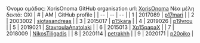Όνομα ομάδας: XorisOnoma
GitHub organisation url: [XorisOnoma](https://github.com/XorisOnoma)
Νέα μέλη δεκτά: ΟΧΙ
| # | ΑΜ | GitHub profile |
| -- | -- | -- |
| 1 | 2017089 | [p17mari](https://github.com/p17mari) |
| 2 | 2003002 | [siotasandreas](https://github.com/siotasandreas) |
| 3 | 2015017 | [p15kara](https://github.com/p15kara) |
| 4 | 2019026 | [p19vrou](https://github.com/p19vrou) |
| 5 | 2019021 | [StavroulaAnatolaki](https://github.com/StavroulaAnatolaki) |
| 6 | 2015013 | [Xp15papaX](https://github.com/Xp15papaX) |
| 7 | 2018009 | [NikosTiligadis](https://github.com/NikosTiligadis) |
| 8 | 2020114 | [petrakhh](https://github.com/petrakhh) |
| 9 | 2020171 | [p20oiko](https://github.com/p20oiko) |
